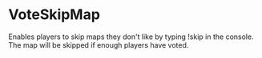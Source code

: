 # VoteSkipMap
Enables players to skip maps they don't like by typing !skip in the console. The map will be skipped if enough players have voted. 
